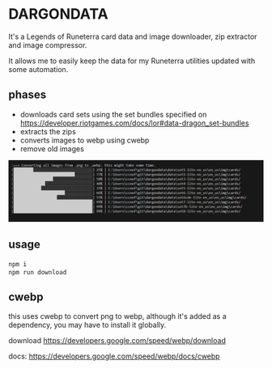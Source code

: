 # DARGONDATA

It's a Legends of Runeterra card data and image downloader, zip extractor and image compressor.

It allows me to easily keep the data for my Runeterra utilities updated with some automation.

## phases

- downloads card sets using the set bundles specified on https://developer.riotgames.com/docs/lor#data-dragon_set-bundles
- extracts the zips
- converts images to webp using cwebp
- remove old images

<img src='./png2webp.png'>

## usage

```
npm i
npm run download
```

## cwebp

this uses cwebp to convert png to webp, although it's added as a dependency, you may have to install it globally.

download
https://developers.google.com/speed/webp/download

docs:
https://developers.google.com/speed/webp/docs/cwebp



